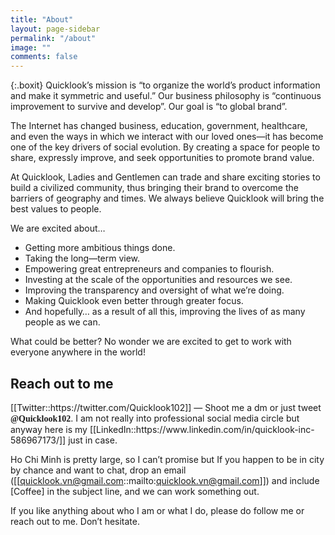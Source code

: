 ```yaml
---
title: "About"
layout: page-sidebar
permalink: "/about"
image: ""
comments: false
---
```


{:.boxit}
Quicklook’s mission is “to organize the world’s product information and make it symmetric and useful.” Our business philosophy is “continuous improvement to survive and develop”. Our goal is “to global brand”.

<p class="p1">The Internet has changed business, education, government, healthcare, and even the ways in which we interact with our loved ones—it has become one of the key drivers of social evolution. By creating a space for people to share, expressly improve, and seek opportunities to promote brand value.

At Quicklook, Ladies and Gentlemen can trade and share exciting stories to build a civilized community, thus bringing their brand to overcome the barriers of geography and times. We always believe Quicklook will bring the best values to people.

We are excited about…

- Getting more ambitious things done.
- Taking the long—term view.
- Empowering great entrepreneurs and companies to flourish.
- Investing at the scale of the opportunities and resources we see.
- Improving the transparency and oversight of what we’re doing.
- Making Quicklook even better through greater focus.
- And hopefully… as a result of all this, improving the lives of as many people as we can.

What could be better? No wonder we are excited to get to work with everyone anywhere in the world!</p>

## Reach out to me
<p class="p1">[[Twitter::https://twitter.com/Quicklook102]] — Shoot me a dm or just tweet <span style="font-family: 'Charter', 'Source Serif Pro';font-weight: 600; ">@Quicklook102</span>. I am not really into professional social media circle but anyway here is my [[LinkedIn::https://www.linkedin.com/in/quicklook-inc-586967173/]] just in case.</p>

Ho Chi Minh is pretty large, so I can’t promise but If you happen to be in city by chance and want to chat, drop an email ([[quicklook.vn@gmail.com::mailto:quicklook.vn@gmail.com]]) and include [Coffee] in the subject line, and we can work something out.

If you like anything about who I am or what I do, please do follow me or reach out to me. Don’t hesitate.</p>

